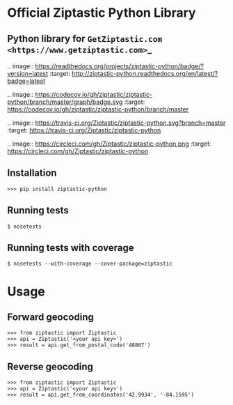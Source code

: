 Official Ziptastic Python Library
=================================


Python library for `GetZiptastic.com <https://www.getziptastic.com>`_
---------------------------------------------------------------------

.. image:: https://readthedocs.org/projects/ziptastic-python/badge/?version=latest
   :target: http://ziptastic-python.readthedocs.org/en/latest/?badge=latest

.. image:: https://codecov.io/gh/ziptastic/ziptastic-python/branch/master/graph/badge.svg
   :target: https://codecov.io/gh/ziptastic/ziptastic-python/branch/master

.. image:: https://travis-ci.org/Ziptastic/ziptastic-python.svg?branch=master
   :target: https://travis-ci.org/Ziptastic/ziptastic-python

.. image:: https://circleci.com/gh/Ziptastic/ziptastic-python.png
   :target: https://circleci.com/gh/Ziptastic/ziptastic-python

Installation
------------

    >>> pip install ziptastic-python


Running tests
-------------

    $ nosetests

Running tests with coverage
---------------------------

    $ nosetests --with-coverage --cover-package=ziptastic


Usage
=====

Forward geocoding
-----------------

    >>> from ziptastic import Ziptastic
    >>> api = Ziptastic('<your api key>')
    >>> result = api.get_from_postal_code('48867')


Reverse geocoding
-----------------

    >>> from ziptastic import Ziptastic
    >>> api = Ziptastic('<your api key>')
    >>> result = api.get_from_coordinates('42.9934', '-84.1595')
